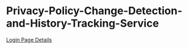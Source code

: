 ﻿# Privacy-Policy-Change-Detection-and-History-Tracking-Service
[Login Page Details](Website/README.md)

